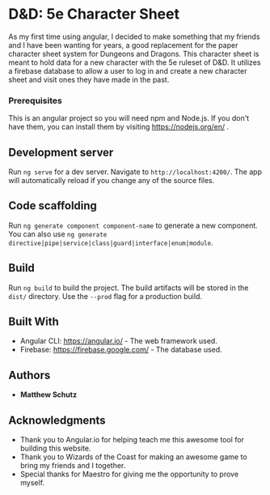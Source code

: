# D&D: 5e Character Sheet

As my first time using angular, I decided to make something that my friends and I have been wanting for years, a good replacement for the paper character sheet system for Dungeons and Dragons.  This character sheet is meant to hold data for a new character with the 5e ruleset of D&D.  It utilizes a firebase database to allow a user to log in and create a new character sheet and visit ones they have made in the past.

### Prerequisites

This is an angular project so you will need npm and Node.js.
If you don't have them, you can install them by visiting https://nodejs.org/en/ .

## Development server

Run `ng serve` for a dev server. Navigate to `http://localhost:4200/`. The app will automatically reload if you change any of the source files.

## Code scaffolding

Run `ng generate component component-name` to generate a new component. You can also use `ng generate directive|pipe|service|class|guard|interface|enum|module`.

## Build

Run `ng build` to build the project. The build artifacts will be stored in the `dist/` directory. Use the `--prod` flag for a production build.

## Built With

* Angular CLI: https://angular.io/ - The web framework used.
* Firebase: https://firebase.google.com/ - The database used.

## Authors

* **Matthew Schutz** 

## Acknowledgments
* Thank you to Angular.io for helping teach me this awesome tool for building this website.
* Thank you to Wizards of the Coast for making an awesome game to bring my friends and I together.
* Special thanks for Maestro for giving me the opportunity to prove myself.




